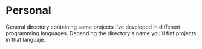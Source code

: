 # Personal
General directory containing some projects I've developed in different programming languages. 
Depending the directory's name you'll finf projects in that languaje.
